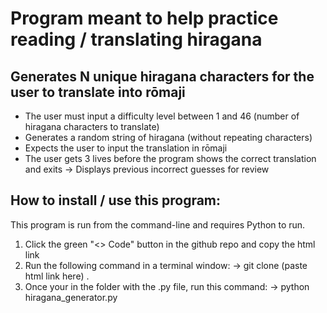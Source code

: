 # Program meant to help practice reading / translating hiragana

## Generates N unique hiragana characters for the user to translate into rōmaji

* The user must input a difficulty level between 1 and 46 (number of hiragana characters to translate)
* Generates a random string of hiragana (without repeating characters)
* Expects the user to input the translation in rōmaji
* The user gets 3 lives before the program shows the correct translation and exits
    -> Displays previous incorrect guesses for review

## How to install / use this program:

This program is run from the command-line and requires Python to run.

1. Click the green "<> Code" button in the github repo and copy the html link
2. Run the following command in a terminal window:
    -> git clone (paste html link here) .
3. Once your in the folder with the .py file, run this command:
    -> python hiragana_generator.py
